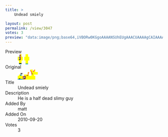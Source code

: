 ```yaml
---
title: >
    Undead smiely

layout: post
permalink: /view/3047
votes: 3
preview: "data:image/png;base64,iVBORw0KGgoAAAANSUhEUgAAACUAAAAgCAIAAAAaMSbnAAAABnRSTlMA/wD/AP5AXyvrAAABDElEQVRIie2XUY6DMAxEx6u9AD7Lnqk90/ZMPctwg3o/DCWEEOjiSK3E/BClIU9jOyYVswcmyfgUWDKNdE1FXyvzj80VrVTgicg4iOd9L6fMzGlmyx+PKvfn5gaLDfzV4jmWTKTNAs+mOJq7DeTl+XNYuxTOdux7AuhUgUoUs7P42oma8TxxJFXVVpGHeLPVJAGo+0P7+lRVkk7tyXha0Z+rUw09CIPy+nwGsyc7iUfm2X7Gs5Hy+vTiRK23hNanlwxWYUdVOH/YaJxx/gCQbNClJ/2jQx7tZ+n72xeQqj7i/nLyTt578iT5+5COA5V//9Ld29/nf++4/gwDYDbeIbmVV9pljZftvpu0X3+fs20b5JahEwAAAABJRU5ErkJggg=="
---
```

<dl class="side-by-side">
<dt>Preview</dt>
<dd>
    <img class="preview" src="data:image/png;base64,iVBORw0KGgoAAAANSUhEUgAAACUAAAAgCAIAAAAaMSbnAAAABnRSTlMA/wD/AP5AXyvrAAABDElEQVRIie2XUY6DMAxEx6u9AD7Lnqk90/ZMPctwg3o/DCWEEOjiSK3E/BClIU9jOyYVswcmyfgUWDKNdE1FXyvzj80VrVTgicg4iOd9L6fMzGlmyx+PKvfn5gaLDfzV4jmWTKTNAs+mOJq7DeTl+XNYuxTOdux7AuhUgUoUs7P42oma8TxxJFXVVpGHeLPVJAGo+0P7+lRVkk7tyXha0Z+rUw09CIPy+nwGsyc7iUfm2X7Gs5Hy+vTiRK23hNanlwxWYUdVOH/YaJxx/gCQbNClJ/2jQx7tZ+n72xeQqj7i/nLyTt578iT5+5COA5V//9Ld29/nf++4/gwDYDbeIbmVV9pljZftvpu0X3+fs20b5JahEwAAAABJRU5ErkJggg==">
</dd>
<dt>Original</dt>
<dd>
    <img class="preview" src="data:image/png;base64,iVBORw0KGgoAAAANSUhEUgAAAEAAAAAgCAYAAACinX6EAAABNklEQVR42u2XCw6DMAiG//vfYHfaWbxCt/iYtVIBi1PQJmQmdSofP48CzEqNC43r+4S0ZeR/sL2v/IAHgCsAufMxAPQMZACoe90DoKJKOVgDFQcA6gC4ffcANp1UpIhrAFwq7AaQTl/LaFoDYAE9AORSJq/NAEAOAIioAMgKlrUKoIn+8H4Yq0AWfelgdBgAyiwB7OkEFqlwGQVoAMzfEaEGQAfAug6wpy+83ktrPL21Di7Ng4/2BQ8AawAg7E4Auq7rC9j0ezqA5kIyOlOadb8+KqVMAKQsopPVIhwPwNzHF47/evXJEP4GYJI+iOvYAFCvA/dIgUL2VC0Ir4BS+rdLgdzhUgXuiiC0x02i6Llug+szv64GXKkFyibDctQdxt3BqL3C8jlglfceJkGJkyyACxvn/geTkNex7SiiHAAAAABJRU5ErkJggg==">
</dd>
<dt>Title</dt>
<dd>Undead smiely</dd>
<dt>Description</dt>
<dd>He is a half dead slimy guy</dd>
<dt>Added By</dt>
<dd>matt</dd>
<dt>Added On</dt>
<dd>2010-09-20</dd>
<dt>Votes</dt>
<dd>3</dd>
</dl>
